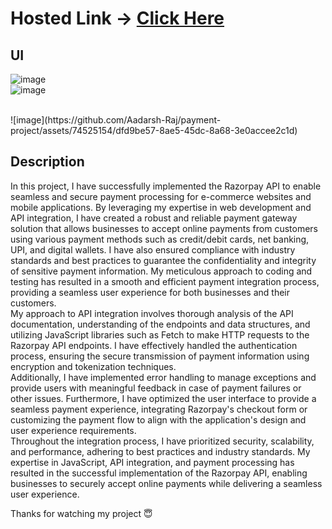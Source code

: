 # Hosted Link -> <a href="https://aadarsh-raj.github.io/payment-project/index.html">Click Here</a>

## UI 
![image](https://github.com/Aadarsh-Raj/payment-project/assets/74525154/824404d5-0f43-4c6a-8a7c-4f467eef80c5)
<br>
![image](https://github.com/Aadarsh-Raj/payment-project/assets/74525154/e4f3feb7-6699-4de0-8f62-a4a9ca950958)

<br>
![image](https://github.com/Aadarsh-Raj/payment-project/assets/74525154/dfd9be57-8ae5-45dc-8a68-3e0accee2c1d)



## Description

In this project, I have successfully implemented the Razorpay API to enable seamless and secure payment processing for e-commerce websites and mobile applications. By leveraging my expertise in web development and API integration, I have created a robust and reliable payment gateway solution that allows businesses to accept online payments from customers using various payment methods such as credit/debit cards, net banking, UPI, and digital wallets. I have also ensured compliance with industry standards and best practices to guarantee the confidentiality and integrity of sensitive payment information. My meticulous approach to coding and testing has resulted in a smooth and efficient payment integration process, providing a seamless user experience for both businesses and their customers. <br>
My approach to API integration involves thorough analysis of the API documentation, understanding of the endpoints and data structures, and utilizing JavaScript libraries such as Fetch to make HTTP requests to the Razorpay API endpoints. I have effectively handled the authentication process, ensuring the secure transmission of payment information using encryption and tokenization techniques.
<br>
Additionally, I have implemented error handling to manage exceptions and provide users with meaningful feedback in case of payment failures or other issues. Furthermore, I have optimized the user interface to provide a seamless payment experience, integrating Razorpay's checkout form or customizing the payment flow to align with the application's design and user experience requirements.
<br>
Throughout the integration process, I have prioritized security, scalability, and performance, adhering to best practices and industry standards. My expertise in JavaScript, API integration, and payment processing has resulted in the successful implementation of the Razorpay API, enabling businesses to securely accept online payments while delivering a seamless user experience.

Thanks for watching my project 😇

